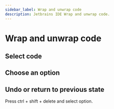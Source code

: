 ```yaml
---
sidebar_label: Wrap and unwrap code
description: Jetbrains IDE Wrap and unwrap code.
---
```


# Wrap and unwrap code

## Select code

## Choose an option

## Undo or return to previous state

Press ctrl + shift + delete and select option.